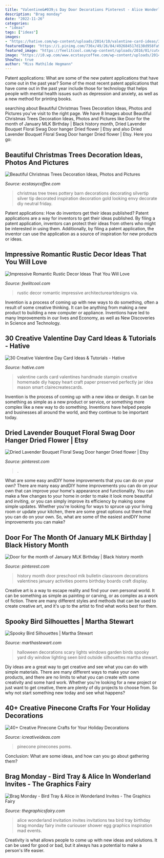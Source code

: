 ```yaml
---
title: "Valentine&#039;s Day Door Decorations Pinterest - Alice Wonderland Invitation Invites Invitations Tea Bird Tray Birthday Brag Monday Fairy Invite Curiouser Shower Egg Graphics Inspiration Mad Events"
description: "Brag monday"
date: "2022-11-26"
categories:
- "ideas"
tags: ["ideas"]
images:
- "https://hative.com/wp-content/uploads/2014/10/valentine-card-ideas/3-valentine-card-ideas.jpg"
featuredImage: "https://i.pinimg.com/736x/49/26/84/492684517d138d958fa9c123a6c99c9a.jpg"
featured_image: "https://feelitcool.com/wp-content/uploads/2016/01/cute-rustic-and-romantic-home-decor.jpg"
image: "https://i0.wp.com/www.ecstasycoffee.com/wp-content/uploads/2014/12/Silvertip-Christmas-Tree1.jpg?resize=750%2C1126"
ShowToc: true
author: "Miss Mathilde Hegmann"
---
```



Patent applications: What are some of the new patent applications that have come out in the past year?
Some of the most recent patent applications that have come out in the past year include those for technology that helps people with mental health issues such as depression and anxiety, as well as a new method for printing books.

	

		
searching about Beautiful Christmas Trees Decoration Ideas, Photos and Pictures you've visit to the right page. We have 8 Images about Beautiful Christmas Trees Decoration Ideas, Photos and Pictures like Door for the month of January MLK Birthday | Black history month, Dried Lavender Bouquet Floral Swag Door hanger Dried flower | Etsy and also Dried Lavender Bouquet Floral Swag Door hanger Dried flower | Etsy. Here you go:
		
    
## Beautiful Christmas Trees Decoration Ideas, Photos And Pictures

<img loading=lazy src="https://i0.wp.com/www.ecstasycoffee.com/wp-content/uploads/2014/12/Silvertip-Christmas-Tree1.jpg?resize=750%2C1126" onerror="this.onerror=null;this.src='https://tse4.mm.bing.net/th?id=OIP.CU1UP3VXjUSR7vdmsEC6QgHaLH&amp;pid=15.1';" alt="Beautiful Christmas Trees Decoration Ideas, Photos and Pictures">

_Source: ecstasycoffee.com_

>christmas tree trees pottery barn decorations decorating silvertip silver tip decorated inspiration decoration gold looking envy decorate diy neutral friday. 

	

Patent applications: How do inventors get their ideas published?
Patent applications are a way for inventors to get their ideas published. By filing a patent application, inventors can protect their ideas from others who might be interested in using them. Additionally, by filing a patent application, the inventor can use the application as a source of inspiration for new products or ideas.

    
## Impressive Romantic Rustic Decor Ideas That You Will Love

<img loading=lazy src="https://feelitcool.com/wp-content/uploads/2016/01/cute-rustic-and-romantic-home-decor.jpg" onerror="this.onerror=null;this.src='https://tse1.mm.bing.net/th?id=OIP.etji66ReaD4oyOkuYRyWjgHaNJ&amp;pid=15.1';" alt="Impressive Romantic Rustic Decor Ideas That You Will Love">

_Source: feelitcool.com_

>rustic decor romantic impressive architectureartdesigns via. 

	

Invention is a process of coming up with new ways to do something, often a result of some creative thinking. It can be anything from making a new product to building a new computer or appliance. Inventions have led to many Improvements in our lives and Economy, as well as New Discoveries in Science and Technology.

    
## 30 Creative Valentine Day Card Ideas &amp; Tutorials - Hative

<img loading=lazy src="https://hative.com/wp-content/uploads/2014/10/valentine-card-ideas/3-valentine-card-ideas.jpg" onerror="this.onerror=null;this.src='https://tse2.mm.bing.net/th?id=OIP.tPoAnvXMrCBjLFZomtbgxwHaF4&amp;pid=15.1';" alt="30 Creative Valentine Day Card Ideas &amp; Tutorials - Hative">

_Source: hative.com_

>valentine cards card valentines handmade stampin creative homemade diy happy heart craft paper preserved perfectly jar idea mason smart clairecreatescards. 

	

Invention is the process of coming up with a new idea or design. It can be something as simple as a new product or service, or something more complex like a new way to do something. Inventions have helped people and businesses all around the world, and they continue to be important today.

    
## Dried Lavender Bouquet Floral Swag Door Hanger Dried Flower | Etsy

<img loading=lazy src="https://i.pinimg.com/736x/28/38/09/2838098156071ab088411aec503a5fa2.jpg" onerror="this.onerror=null;this.src='https://tse2.mm.bing.net/th?id=OIP.x87ZkEtRwrOgLulpSwHD2AHaJ3&amp;pid=15.1';" alt="Dried Lavender Bouquet Floral Swag Door hanger Dried flower | Etsy">

_Source: pinterest.com_

>. 

	

What are some easy andDIY home improvements that you can do on your own?
There are many easy andDIY home improvements you can do on your own that can improve your home's appearance and functionality. You can make a few changes to your home in order to make it look more beautiful and inviting, or you can simply improve its efficiency by making some simple updates. Whether you're looking for ways to spruce up your living room or update your kitchen, there are some great options out there that you can do on your own. So, what are some of the easiest andDIY home improvements you can make?

    
## Door For The Month Of January MLK Birthday | Black History Month

<img loading=lazy src="https://i.pinimg.com/736x/49/26/84/492684517d138d958fa9c123a6c99c9a.jpg" onerror="this.onerror=null;this.src='https://tse1.mm.bing.net/th?id=OIP.wOOXdulrfIUu9iBTpqvmKwHaPP&amp;pid=15.1';" alt="Door for the month of January MLK Birthday | Black history month">

_Source: pinterest.com_

>history month door preschool mlk bulletin classroom decorations valentines january activities poems birthday boards craft display. 

	

Creative art is a way to escape reality and find your own personal world. It can be something as simple as painting or carving, or as complex as a work of fiction. There are many different styles and methods that can be used to create creative art, and it's up to the artist to find what works best for them.

    
## Spooky Bird Silhouettes | Martha Stewart

<img loading=lazy src="https://assets.marthastewart.com/styles/wmax-1500/d14/a99937_1003_02/a99937_1003_02_sq.jpg?itok=JWXcGCtG" onerror="this.onerror=null;this.src='https://tse2.mm.bing.net/th?id=OIP.cIKO6I4UXqV1vbr34SfR0wHaHa&amp;pid=15.1';" alt="Spooky Bird Silhouettes | Martha Stewart">

_Source: marthastewart.com_

>halloween decorations scary lights windows garden birds spooky yard diy window lighting seen bird outside silhouettes martha stewart. 

	

Diy ideas are a great way to get creative and see what you can do with simple materials. There are many different ways to make your own products, and there are no limits to what you can create with some creativity and some hard work. Whether you're looking for a new project or just want to get creative, there are plenty of diy projects to choose from. So why not start something new today and see what happens?

    
## 40+ Creative Pinecone Crafts For Your Holiday Decorations

<img loading=lazy src="https://www.icreativeideas.com/wp-content/uploads/2015/11/pineconecraft26.jpg" onerror="this.onerror=null;this.src='https://tse2.mm.bing.net/th?id=OIP.cJIMdWtRpPD_HKalmFmPXwHaLH&amp;pid=15.1';" alt="40+ Creative Pinecone Crafts for Your Holiday Decorations">

_Source: icreativeideas.com_

>pinecone pinecones poms. 

	

Conclusion: What are some ideas, and how can you go about gathering them?
 

    
## Brag Monday - Bird Tray &amp; Alice In Wonderland Invites - The Graphics Fairy

<img loading=lazy src="https://thegraphicsfairy.com/wp-content/uploads/blogger/-yVapxpIWpw4/TojyF66dEYI/AAAAAAAAOP4/uX3iB_kYX5A/s1600/alice+invites.jpg" onerror="this.onerror=null;this.src='https://tse4.mm.bing.net/th?id=OIP.4Rub8AlUCIjf0vu76xtrfQHaM-&amp;pid=15.1';" alt="Brag Monday - Bird Tray &amp; Alice in Wonderland Invites - The Graphics Fairy">

_Source: thegraphicsfairy.com_

>alice wonderland invitation invites invitations tea bird tray birthday brag monday fairy invite curiouser shower egg graphics inspiration mad events. 

	

Creativity is what allows people to come up with new ideas and solutions. It can be used for good or bad, but it always has a potential to make a person's life easier.

